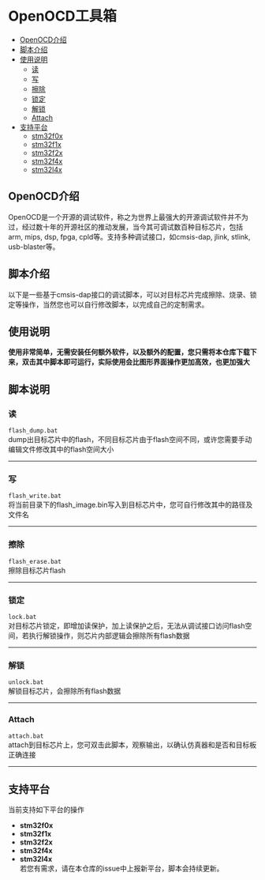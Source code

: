 # OpenOCD工具箱
* [OpenOCD介绍](#openocd介绍) 
* [脚本介绍](#脚本介绍)
* [使用说明](#使用说明)
    * [读](#读)
    * [写](#写)
    * [擦除](#擦除)
    * [锁定](#锁定)
    * [解锁](#解锁)
    * [Attach](#attach)
* [支持平台](#支持平台)
	* [stm32f0x](#)
	* [stm32f1x](#)
	* [stm32f2x](#)
	* [stm32f4x](#)
	* [stm32l4x](#)
## OpenOCD介绍
OpenOCD是一个开源的调试软件，称之为世界上最强大的开源调试软件并不为过，经过数十年的开源社区的推动发展，当今其可调试数百种目标芯片，包括arm, mips, dsp, fpga, cpld等。支持多种调试接口，如cmsis-dap, jlink, stlink, usb-blaster等。  
## 脚本介绍
以下是一些基于cmsis-dap接口的调试脚本，可以对目标芯片完成擦除、烧录、锁定等操作，当然您也可以自行修改脚本，以完成自己的定制需求。  
## 使用说明
**使用非常简单，无需安装任何额外软件，以及额外的配置，您只需将本仓库下载下来，双击其中脚本即可运行，实际使用会比图形界面操作更加高效，也更加强大**   
## 脚本说明
### 读
`flash_dump.bat`  
dump出目标芯片中的flash，不同目标芯片由于flash空间不同，或许您需要手动编辑文件修改其中的flash空间大小
****
### 写
`flash_write.bat`  
将当前目录下的flash_image.bin写入到目标芯片中，您可自行修改其中的路径及文件名
****
### 擦除
`flash_erase.bat`  
擦除目标芯片flash
****
### 锁定
`lock.bat`  
对目标芯片锁定，即增加读保护，加上读保护之后，无法从调试接口访问flash空间，若执行解锁操作，则芯片内部逻辑会擦除所有flash数据
****
### 解锁
`unlock.bat`  
解锁目标芯片，会擦除所有flash数据
****
### Attach
`attach.bat`  
attach到目标芯片上，您可双击此脚本，观察输出，以确认仿真器和是否和目标板正确连接
****
## 支持平台
当前支持如下平台的操作  
- **stm32f0x**  
- **stm32f1x**  
- **stm32f2x**  
- **stm32f4x**  
- **stm32l4x**  
若您有需求，请在本仓库的issue中上报新平台，脚本会持续更新。
